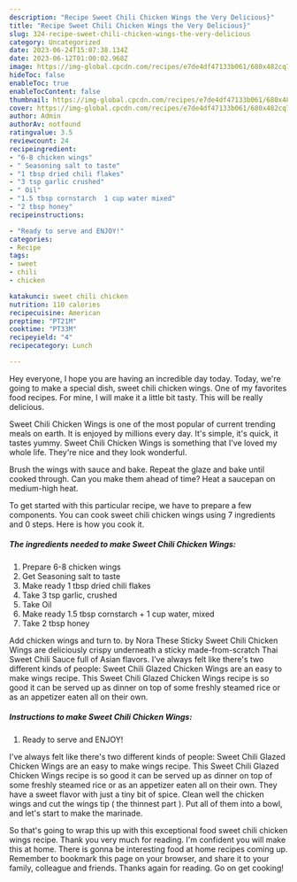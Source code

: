 ```yaml
---
description: "Recipe Sweet Chili Chicken Wings the Very Delicious}"
title: "Recipe Sweet Chili Chicken Wings the Very Delicious}"
slug: 324-recipe-sweet-chili-chicken-wings-the-very-delicious
category: Uncategorized
date: 2023-06-24T15:07:38.134Z
date: 2023-06-12T01:00:02.968Z
image: https://img-global.cpcdn.com/recipes/e7de4df47133b061/680x482cq70/sweet-chili-chicken-wings-recipe-main-photo.jpg
hideToc: false
enableToc: true
enableTocContent: false
thumbnail: https://img-global.cpcdn.com/recipes/e7de4df47133b061/680x482cq70/sweet-chili-chicken-wings-recipe-main-photo.jpg
cover: https://img-global.cpcdn.com/recipes/e7de4df47133b061/680x482cq70/sweet-chili-chicken-wings-recipe-main-photo.jpg
author: Admin
authorAv: notfound
ratingvalue: 3.5
reviewcount: 24
recipeingredient:
- "6-8 chicken wings"
- " Seasoning salt to taste"
- "1 tbsp dried chili flakes"
- "3 tsp garlic crushed"
- " Oil"
- "1.5 tbsp cornstarch  1 cup water mixed"
- "2 tbsp honey"
recipeinstructions:

- "Ready to serve and ENJOY!"
categories:
- Recipe
tags:
- sweet
- chili
- chicken

katakunci: sweet chili chicken 
nutrition: 110 calories
recipecuisine: American
preptime: "PT21M"
cooktime: "PT33M"
recipeyield: "4"
recipecategory: Lunch

---
```



Hey everyone, I hope you are having an incredible day today. Today, we're going to make a special dish, sweet chili chicken wings. One of my favorites food recipes. For mine, I will make it a little bit tasty. This will be really delicious.

Sweet Chili Chicken Wings is one of the most popular of current trending meals on earth. It is enjoyed by millions every day. It's simple, it's quick, it tastes yummy. Sweet Chili Chicken Wings is something that I've loved my whole life. They're nice and they look wonderful.

Brush the wings with sauce and bake. Repeat the glaze and bake until cooked through. Can you make them ahead of time? Heat a saucepan on medium-high heat.


To get started with this particular recipe, we have to prepare a few components. You can cook sweet chili chicken wings using 7 ingredients and 0 steps. Here is how you cook it.

<!--inarticleads1-->

##### The ingredients needed to make Sweet Chili Chicken Wings:

1. Prepare 6-8 chicken wings
1. Get  Seasoning salt to taste
1. Make ready 1 tbsp dried chili flakes
1. Take 3 tsp garlic, crushed
1. Take  Oil
1. Make ready 1.5 tbsp cornstarch + 1 cup water, mixed
1. Take 2 tbsp honey


Add chicken wings and turn to. by Nora These Sticky Sweet Chili Chicken Wings are deliciously crispy underneath a sticky made-from-scratch Thai Sweet Chili Sauce full of Asian flavors. I&#39;ve always felt like there&#39;s two different kinds of people: Sweet Chili Glazed Chicken Wings are an easy to make wings recipe. This Sweet Chili Glazed Chicken Wings recipe is so good it can be served up as dinner on top of some freshly steamed rice or as an appetizer eaten all on their own. 

<!--inarticleads2-->

##### Instructions to make Sweet Chili Chicken Wings:


1. Ready to serve and ENJOY!

I&#39;ve always felt like there&#39;s two different kinds of people: Sweet Chili Glazed Chicken Wings are an easy to make wings recipe. This Sweet Chili Glazed Chicken Wings recipe is so good it can be served up as dinner on top of some freshly steamed rice or as an appetizer eaten all on their own. They have a sweet flavor with just a tiny bit of spice. Clean well the chicken wings and cut the wings tip ( the thinnest part ). Put all of them into a bowl, and let&#39;s start to make the marinade. 

So that's going to wrap this up with this exceptional food sweet chili chicken wings recipe. Thank you very much for reading. I'm confident you will make this at home. There is gonna be interesting food at home recipes coming up. Remember to bookmark this page on your browser, and share it to your family, colleague and friends. Thanks again for reading. Go on get cooking!
